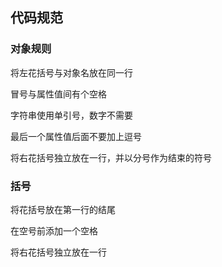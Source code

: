 ## 代码规范

### 对象规则

将左花括号与对象名放在同一行

冒号与属性值间有个空格

字符串使用单引号，数字不需要

最后一个属性值后面不要加上逗号

将右花括号独立放在一行，并以分号作为结束的符号

### 括号

将花括号放在第一行的结尾

在空号前添加一个空格

将右花括号独立放在一行